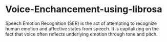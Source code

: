 # Voice-Enchancement-using-librosa
Speech Emotion Recognition (SER) is the act of attempting to recognize human emotion and affective states from speech. It is capitalizing on the fact that voice often reflects underlying emotion through tone and pitch.
